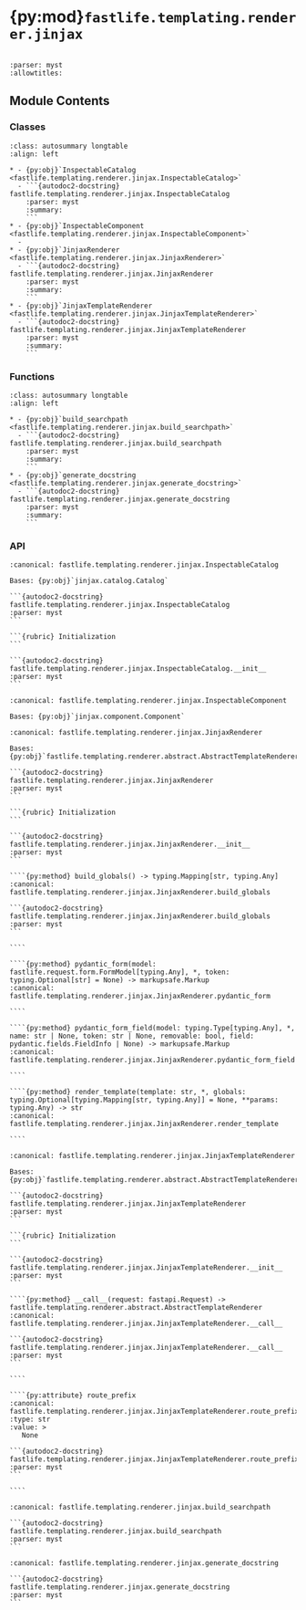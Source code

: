 # {py:mod}`fastlife.templating.renderer.jinjax`

```{py:module} fastlife.templating.renderer.jinjax
```

```{autodoc2-docstring} fastlife.templating.renderer.jinjax
:parser: myst
:allowtitles:
```

## Module Contents

### Classes

````{list-table}
:class: autosummary longtable
:align: left

* - {py:obj}`InspectableCatalog <fastlife.templating.renderer.jinjax.InspectableCatalog>`
  - ```{autodoc2-docstring} fastlife.templating.renderer.jinjax.InspectableCatalog
    :parser: myst
    :summary:
    ```
* - {py:obj}`InspectableComponent <fastlife.templating.renderer.jinjax.InspectableComponent>`
  -
* - {py:obj}`JinjaxRenderer <fastlife.templating.renderer.jinjax.JinjaxRenderer>`
  - ```{autodoc2-docstring} fastlife.templating.renderer.jinjax.JinjaxRenderer
    :parser: myst
    :summary:
    ```
* - {py:obj}`JinjaxTemplateRenderer <fastlife.templating.renderer.jinjax.JinjaxTemplateRenderer>`
  - ```{autodoc2-docstring} fastlife.templating.renderer.jinjax.JinjaxTemplateRenderer
    :parser: myst
    :summary:
    ```
````

### Functions

````{list-table}
:class: autosummary longtable
:align: left

* - {py:obj}`build_searchpath <fastlife.templating.renderer.jinjax.build_searchpath>`
  - ```{autodoc2-docstring} fastlife.templating.renderer.jinjax.build_searchpath
    :parser: myst
    :summary:
    ```
* - {py:obj}`generate_docstring <fastlife.templating.renderer.jinjax.generate_docstring>`
  - ```{autodoc2-docstring} fastlife.templating.renderer.jinjax.generate_docstring
    :parser: myst
    :summary:
    ```
````

### API

````{py:class} InspectableCatalog(*, globals: dict[str, t.Any] | None = None, filters: dict[str, t.Any] | None = None, tests: dict[str, t.Any] | None = None, extensions: list | None = None, jinja_env: jinja2.Environment | None = None, root_url: str = DEFAULT_URL_ROOT, file_ext: str | tuple[str, ...] = DEFAULT_EXTENSION, use_cache: bool = True, auto_reload: bool = True, fingerprint: bool = False)
:canonical: fastlife.templating.renderer.jinjax.InspectableCatalog

Bases: {py:obj}`jinjax.catalog.Catalog`

```{autodoc2-docstring} fastlife.templating.renderer.jinjax.InspectableCatalog
:parser: myst
```

```{rubric} Initialization
```

```{autodoc2-docstring} fastlife.templating.renderer.jinjax.InspectableCatalog.__init__
:parser: myst
```

````

```{py:class} InspectableComponent(*, name: str, prefix: str = '', url_prefix: str = '', source: str = '', mtime: float = 0, tmpl: Template | None = None, path: Path | None = None)
:canonical: fastlife.templating.renderer.jinjax.InspectableComponent

Bases: {py:obj}`jinjax.component.Component`

```

`````{py:class} JinjaxRenderer(catalog: fastlife.templating.renderer.jinjax.InspectableCatalog, request: fastapi.Request, csrf_token_name: str, form_data_model_prefix: str, route_prefix: str)
:canonical: fastlife.templating.renderer.jinjax.JinjaxRenderer

Bases: {py:obj}`fastlife.templating.renderer.abstract.AbstractTemplateRenderer`

```{autodoc2-docstring} fastlife.templating.renderer.jinjax.JinjaxRenderer
:parser: myst
```

```{rubric} Initialization
```

```{autodoc2-docstring} fastlife.templating.renderer.jinjax.JinjaxRenderer.__init__
:parser: myst
```

````{py:method} build_globals() -> typing.Mapping[str, typing.Any]
:canonical: fastlife.templating.renderer.jinjax.JinjaxRenderer.build_globals

```{autodoc2-docstring} fastlife.templating.renderer.jinjax.JinjaxRenderer.build_globals
:parser: myst
```

````

````{py:method} pydantic_form(model: fastlife.request.form.FormModel[typing.Any], *, token: typing.Optional[str] = None) -> markupsafe.Markup
:canonical: fastlife.templating.renderer.jinjax.JinjaxRenderer.pydantic_form

````

````{py:method} pydantic_form_field(model: typing.Type[typing.Any], *, name: str | None, token: str | None, removable: bool, field: pydantic.fields.FieldInfo | None) -> markupsafe.Markup
:canonical: fastlife.templating.renderer.jinjax.JinjaxRenderer.pydantic_form_field

````

````{py:method} render_template(template: str, *, globals: typing.Optional[typing.Mapping[str, typing.Any]] = None, **params: typing.Any) -> str
:canonical: fastlife.templating.renderer.jinjax.JinjaxRenderer.render_template

````

`````

`````{py:class} JinjaxTemplateRenderer(settings: fastlife.config.settings.Settings)
:canonical: fastlife.templating.renderer.jinjax.JinjaxTemplateRenderer

Bases: {py:obj}`fastlife.templating.renderer.abstract.AbstractTemplateRendererFactory`

```{autodoc2-docstring} fastlife.templating.renderer.jinjax.JinjaxTemplateRenderer
:parser: myst
```

```{rubric} Initialization
```

```{autodoc2-docstring} fastlife.templating.renderer.jinjax.JinjaxTemplateRenderer.__init__
:parser: myst
```

````{py:method} __call__(request: fastapi.Request) -> fastlife.templating.renderer.abstract.AbstractTemplateRenderer
:canonical: fastlife.templating.renderer.jinjax.JinjaxTemplateRenderer.__call__

```{autodoc2-docstring} fastlife.templating.renderer.jinjax.JinjaxTemplateRenderer.__call__
:parser: myst
```

````

````{py:attribute} route_prefix
:canonical: fastlife.templating.renderer.jinjax.JinjaxTemplateRenderer.route_prefix
:type: str
:value: >
   None

```{autodoc2-docstring} fastlife.templating.renderer.jinjax.JinjaxTemplateRenderer.route_prefix
:parser: myst
```

````

`````

````{py:function} build_searchpath(template_search_path: str) -> typing.Sequence[str]
:canonical: fastlife.templating.renderer.jinjax.build_searchpath

```{autodoc2-docstring} fastlife.templating.renderer.jinjax.build_searchpath
:parser: myst
```
````

````{py:function} generate_docstring(func_def: ast.FunctionDef, component_name: str, add_content: bool) -> str
:canonical: fastlife.templating.renderer.jinjax.generate_docstring

```{autodoc2-docstring} fastlife.templating.renderer.jinjax.generate_docstring
:parser: myst
```
````
